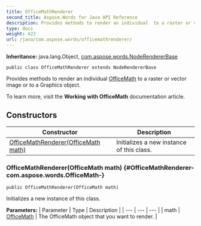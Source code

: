 ```yaml
---
title: OfficeMathRenderer
second_title: Aspose.Words for Java API Reference
description: Provides methods to render an individual  to a raster or vector image or to a Graphics object.
type: docs
weight: 423
url: /java/com.aspose.words/officemathrenderer/
---
```


**Inheritance:**
java.lang.Object, [com.aspose.words.NodeRendererBase](../../com.aspose.words/noderendererbase)
```
public class OfficeMathRenderer extends NodeRendererBase
```

Provides methods to render an individual [OfficeMath](../../com.aspose.words/officemath) to a raster or vector image or to a Graphics object.

To learn more, visit the **Working with OfficeMath** documentation article.
## Constructors

| Constructor | Description |
| --- | --- |
| [OfficeMathRenderer(OfficeMath math)](#OfficeMathRenderer-com.aspose.words.OfficeMath-) | Initializes a new instance of this class. |
### OfficeMathRenderer(OfficeMath math) {#OfficeMathRenderer-com.aspose.words.OfficeMath-}
```
public OfficeMathRenderer(OfficeMath math)
```


Initializes a new instance of this class.

**Parameters:**
| Parameter | Type | Description |
| --- | --- | --- |
| math | [OfficeMath](../../com.aspose.words/officemath) | The OfficeMath object that you want to render. |

